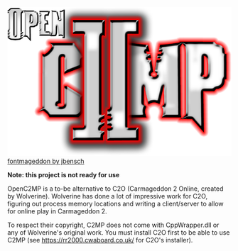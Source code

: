 ![OpenC2MP](Other/logo_nobg.png)
[fontmageddon by jbensch](https://fonts2u.com/fontmageddon.font)

**Note: this project is not ready for use**

OpenC2MP is a to-be alternative to C2O (Carmageddon 2 Online, created by Wolverine). Wolverine has done a lot of impressive work for C2O, figuring out process memory locations and writing a client/server to allow for online play in Carmageddon 2.

To respect their copyright, C2MP does not come with CppWrapper.dll or any of Wolverine's original work. You must install C2O first to be able to use C2MP (see https://rr2000.cwaboard.co.uk/ for C2O's installer).